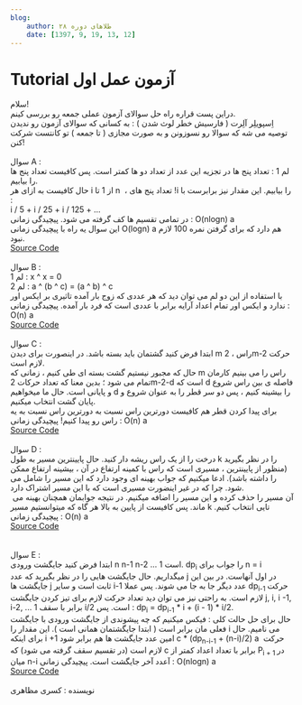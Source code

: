 ```yaml
---
blog:
    author: طلاهای دوره ۲۸
    date: [1397, 9, 19, 13, 12]
---
```

# Tutorial آزمون عمل اول

<div class="cnt">
سلام!<div>دراین پست قراره راه حل سوالای آزمون عملی جمعه رو بررسی کینم.</div>
<div>اِسپویلِر آلِرت ( فارسیش خطر لوث شدن ) : به کسانی که سوالای آزمون رو ندیدن توصیه می شه که سوالا رو نسوزونن و به صورت مجازی ( تا جمعه ) تو کانتست شرکت کنن!</div>
<div></div>
<div><br/></div>
<div>سوال A :</div>
<div>لم 1 : تعداد پنج ها در تجزیه این عدد از تعداد دو ها کمتر است. پس کافیست تعداد پنج ها را بیابیم.</div>
<div>حال کافیست به ازای هر i از 1 تا n  ، تعداد پنج های !i را بیابیم. این مقدار نیز برابرست با :</div>
<div>i / 5 + i / 25 + i / 125 + ...</div>
<div>
در تمامی تقسیم ها کف گرفته می شود. پیچیدگی زمانی : O(nlogn) a
</div>
<div>
این سوال یه راه با پیچیدگی زمانی O(logn) a هم دارد که برای گرفتن نمره 100 لازم نبود.
</div>
<div><a href="https://ideone.com/A4RJCy">Source Code</a></div>
<div><br/></div>
<div>سوال B :</div>
<div>لم 1 : x ^ x = 0</div>
<div>لم 2 : a ^ (b ^ c) = (a ^ b) ^ c</div>
<div>
با استفاده از این دو لم می توان دید که هر عددی که زوج بار آمده تاثیری بر ایکس اور ندارد و ایکس اور تمام اعداد آرایه برابر با عددی است که فرد بار آمده. پیچیدگی زمانی : O(n) a
</div>
<div><a href="https://ideone.com/7lmhj0">Source Code</a></div>
<div><br/></div>
<div>سوال C :</div>
<div>ابتدا فرض کنید گشتمان باید بسته باشد. در اینصورت برای دیدن m راس ، 2m-2 حرکت لازم است.</div>
<div>حال که مجبور نیستیم گشت بسته ای طی کنیم ، زمانی که m راس را می بینیم کارمان تمام می شود ؛ بدین معنا که تعداد حرکات 2m-2-d است که d فاصله ی بین راس شروع و پایانی است. حال ما میخواهیم d را بیشینه کنیم ، پس دو سر قطر را به عنوان شروع و پایان گشت انتخاب میکنیم.</div>
<div>
برای پیدا کردن قطر هم کافیست دورترین راس نسبت به دورترین راس نسبت به یه راس رو پیدا کنیم! پیچیدگی زمانی : O(n) a
</div>
<div><a href="https://ideone.com/54mZiD">Source Code</a></div>
<div><br/></div>
<div>سوال D :</div>
<div>درخت را از یک راس ریشه دار کنید. حال پایینترین مسیر به طول k را در نظر بگیرید (منظور از پایینترین ، مسیری است که راس با کمینه ارتفاع در آن ، بیشینه ارتفاع ممکن را داشته باشد). ادعا میکنیم که جواب بهینه ای وجود دارد که این مسیر را شامل می شود. چرا که در غیر اینضورت مسیری است که با این مسیر اشتراک دارد.</div>
<div>
آن مسیر را حذف کرده و این مسیر را اضافه میکنیم. در نتیجه جوابمان همچنان بهینه می  ماند. پس کافیست از پایین به بالا هر گاه که میتوانستیم مسیر k تایی انتخاب کنیم. پیچیدگی زمانی : O(n) a
</div>
<div><a href="https://ideone.com/UMv9d6">Source Code</a></div>
<div><br/></div>
<div><br/></div>
<div>سوال E :</div>
<div>
ابتدا فرض کنید جایگشت ورودی n n-1 n-2 ... 1 است. dp<sub>i</sub> را جواب برای n = i میگداریم. حال جایگشت هایی را در نظر بگیرید که عدد j در اول آنهاست. در بین این جایگشت ها j ثابت است و سایر i-1 عدد دیگر جا به جا می شوند. پس عملا dp<sub>i-1 </sub>حرکت لازم است. به راحتی نیز می توان دید تعداد حرکت لازم برای تیز کردن جایگشت j, i, i -1, i-2, ... 1 برابر با سقف i/2 است. پس : dp<sub>i</sub> = dp<sub>i-1</sub> * i + (i - 1) * i/2.
</div>
<div>
حال برای حل حالت کلی : فیکس میکنیم که چه پیشوندی از جایگشت ورودی با جایگشت فعلی مان برابر است ( ابتدا جایگشتمان همانی است ). این مقدار را i می نامیم. حال برای اینکه i +1 امین عدد جایگشت ها هم برابر شود c * (dp<sub>n-i-1</sub> + (n-i)/2) a  حرکت لازم است (در تقسیم سقف گرفته می شود) که c برابر با تعداد اعداد کمتر از P<sub>i + 1 </sub>در میان n-i آعدد آخر جایگشت است. پیچیدگی زمانی : O(nlogn) a
</div>
<div><a href="https://ideone.com/joaX0H">Source Code</a></div>
<div><br/></div>
<div>نویسنده : کسری مظاهری</div>
</div>
